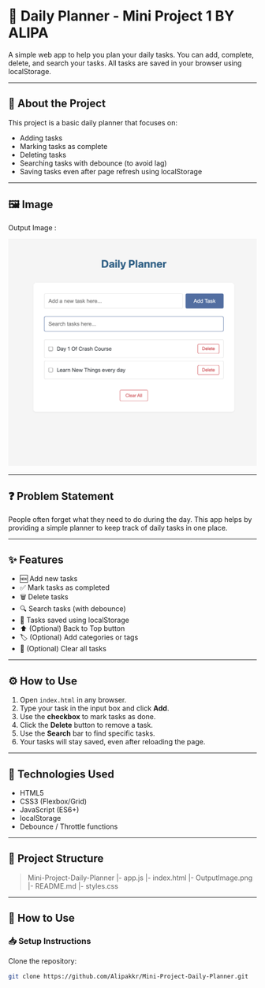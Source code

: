 # 📝 Daily Planner - Mini Project 1 BY ALIPA

A simple web app to help you plan your daily tasks. You can add, complete, delete, and search your tasks. All tasks are saved in your browser using localStorage.

---

## 📌 About the Project

This project is a basic daily planner that focuses on:
- Adding tasks
- Marking tasks as complete
- Deleting tasks
- Searching tasks with debounce (to avoid lag)
- Saving tasks even after page refresh using localStorage

---

## 🖼️ Image
Output Image :

![App Screenshot](./OutputImage.png)

---

## ❓ Problem Statement

People often forget what they need to do during the day. This app helps by providing a simple planner to keep track of daily tasks in one place.

---

## ✨ Features

- 🆕 Add new tasks  
- ✅ Mark tasks as completed  
- 🗑️ Delete tasks  
- 🔍 Search tasks (with debounce)  
- 💾 Tasks saved using localStorage  
- ⬆️ (Optional) Back to Top button  
- 🏷️ (Optional) Add categories or tags  
- 🔄 (Optional) Clear all tasks  

---

## ⚙️ How to Use

1. Open `index.html` in any browser.
2. Type your task in the input box and click **Add**.
3. Use the **checkbox** to mark tasks as done.
4. Click the **Delete** button to remove a task.
5. Use the **Search** bar to find specific tasks.
6. Your tasks will stay saved, even after reloading the page.

---

## 🧰 Technologies Used

- HTML5
- CSS3 (Flexbox/Grid)
- JavaScript (ES6+)
- localStorage
- Debounce / Throttle functions

---

## 📁 Project Structure
> Mini-Project-Daily-Planner
 |- app.js
 |- index.html
 |- OutputImage.png
 |- README.md
 |- styles.css

 ---

## 🧩 How to Use

### 📥 Setup Instructions

Clone the repository:

```bash
git clone https://github.com/Alipakkr/Mini-Project-Daily-Planner.git


